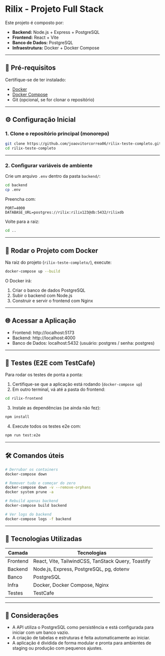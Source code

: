 
# Rilix - Projeto Full Stack

Este projeto é composto por:

- **Backend:** Node.js + Express + PostgreSQL
- **Frontend:** React + Vite
- **Banco de Dados:** PostgreSQL
- **Infraestrutura:** Docker + Docker Compose

---

## 🚀 Pré-requisitos

Certifique-se de ter instalado:

- [Docker](https://www.docker.com/)
- [Docker Compose](https://docs.docker.com/compose/)
- Git (opcional, se for clonar o repositório)

---

## ⚙️ Configuração Inicial

### 1. Clone o repositório principal (monorepo)

```bash
git clone https://github.com/joaovitorcorrea06/rilix-teste-completo.git
cd rilix-teste-completo
```

---

### 2. Configurar variáveis de ambiente

Crie um arquivo `.env` dentro da pasta `backend/`:

```bash
cd backend
cp .env
```

Preencha com:

```env
PORT=4000
DATABASE_URL=postgres://rilix:rilix123@db:5432/rilixdb
```

Volte para a raiz:

```bash
cd ..
```

---

## 🐳 Rodar o Projeto com Docker

Na raiz do projeto (`rilix-teste-completo/`), execute:

```bash
docker-compose up --build
```

O Docker irá:

1. Criar o banco de dados PostgreSQL
2. Subir o backend com Node.js
3. Construir e servir o frontend com Nginx

---

## 🌐 Acessar a Aplicação

- Frontend: http://localhost:5173
- Backend: http://localhost:4000
- Banco de Dados: localhost:5432 (usuário: postgres / senha: postgres)

---

## 🧪 Testes (E2E com TestCafe)

Para rodar os testes de ponta a ponta:

1. Certifique-se que a aplicação está rodando (`docker-compose up`)
2. Em outro terminal, vá até a pasta do frontend:

```bash
cd rilix-frontend
```
3. Instale as dependências (se ainda não fez):

```bash
npm install
```

4. Execute todos os testes e2e com:

```bash
npm run test:e2e
```

---

## 🛠️ Comandos úteis

```bash
# Derrubar os containers
docker-compose down

# Remover tudo e começar do zero
docker-compose down -v --remove-orphans
docker system prune -a

# Rebuild apenas backend
docker-compose build backend

# Ver logs do backend
docker-compose logs -f backend
```

---

## 🧩 Tecnologias Utilizadas

| Camada     | Tecnologias |
|------------|-------------|
| Frontend   | React, Vite, TailwindCSS, TanStack Query, Toastify |
| Backend    | Node.js, Express, PostgreSQL, pg, dotenv |
| Banco      | PostgreSQL |
| Infra      | Docker, Docker Compose, Nginx |
| Testes     | TestCafe |

---

## 📌 Considerações

- A API utiliza o PostgreSQL como persistência e está configurada para iniciar com um banco vazio.
- A criação de tabelas e estruturas é feita automaticamente ao iniciar.
- A aplicação é dividida de forma modular e pronta para ambientes de staging ou produção com pequenos ajustes.
